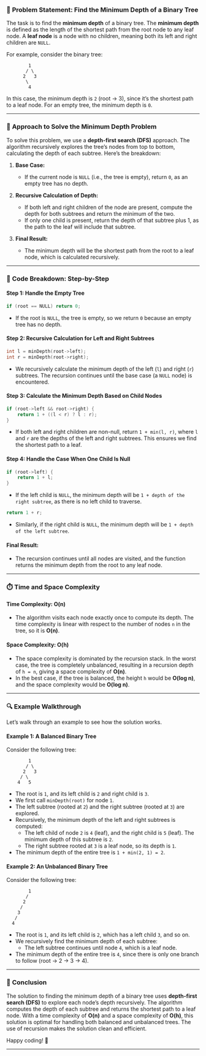 ### 🌳 **Problem Statement: Find the Minimum Depth of a Binary Tree**

The task is to find the **minimum depth** of a binary tree. The **minimum depth** is defined as the length of the shortest path from the root node to any leaf node. A **leaf node** is a node with no children, meaning both its left and right children are `NULL`.

For example, consider the binary tree:

```
        1
       / \
      2   3
       \
        4
```

In this case, the minimum depth is `2` (root → 3), since it’s the shortest path to a leaf node. For an empty tree, the minimum depth is `0`.

---

### 🧠 **Approach to Solve the Minimum Depth Problem**

To solve this problem, we use a **depth-first search (DFS)** approach. The algorithm recursively explores the tree’s nodes from top to bottom, calculating the depth of each subtree. Here’s the breakdown:

1. **Base Case:**
   - If the current node is `NULL` (i.e., the tree is empty), return `0`, as an empty tree has no depth.

2. **Recursive Calculation of Depth:**
   - If both left and right children of the node are present, compute the depth for both subtrees and return the minimum of the two.
   - If only one child is present, return the depth of that subtree plus 1, as the path to the leaf will include that subtree.

3. **Final Result:**
   - The minimum depth will be the shortest path from the root to a leaf node, which is calculated recursively.

---

### 🔧 **Code Breakdown: Step-by-Step**

#### **Step 1: Handle the Empty Tree**

```cpp
if (root == NULL) return 0;
```

- If the root is `NULL`, the tree is empty, so we return `0` because an empty tree has no depth.

#### **Step 2: Recursive Calculation for Left and Right Subtrees**

```cpp
int l = minDepth(root->left);
int r = minDepth(root->right);
```

- We recursively calculate the minimum depth of the left (`l`) and right (`r`) subtrees. The recursion continues until the base case (a `NULL` node) is encountered.

#### **Step 3: Calculate the Minimum Depth Based on Child Nodes**

```cpp
if (root->left && root->right) {
    return 1 + ((l < r) ? l : r);
}
```

- If both left and right children are non-null, return `1 + min(l, r)`, where `l` and `r` are the depths of the left and right subtrees. This ensures we find the shortest path to a leaf.

#### **Step 4: Handle the Case When One Child Is Null**

```cpp
if (root->left) {
    return 1 + l;
}
```

- If the left child is `NULL`, the minimum depth will be `1 + depth of the right subtree`, as there is no left child to traverse.

```cpp
return 1 + r;
```

- Similarly, if the right child is `NULL`, the minimum depth will be `1 + depth of the left subtree`.

#### **Final Result:**
- The recursion continues until all nodes are visited, and the function returns the minimum depth from the root to any leaf node.

---

### ⏱️ **Time and Space Complexity**

#### **Time Complexity: O(n)**

- The algorithm visits each node exactly once to compute its depth. The time complexity is linear with respect to the number of nodes `n` in the tree, so it is **O(n)**.

#### **Space Complexity: O(h)**

- The space complexity is dominated by the recursion stack. In the worst case, the tree is completely unbalanced, resulting in a recursion depth of `h = n`, giving a space complexity of **O(n)**.
- In the best case, if the tree is balanced, the height `h` would be **O(log n)**, and the space complexity would be **O(log n)**.

---

### 🔍 **Example Walkthrough**

Let’s walk through an example to see how the solution works.

#### **Example 1: A Balanced Binary Tree**

Consider the following tree:

```
        1
       / \
      2   3
     / \
    4   5
```

- The root is `1`, and its left child is `2` and right child is `3`.
- We first call `minDepth(root)` for node `1`.
- The left subtree (rooted at `2`) and the right subtree (rooted at `3`) are explored.
- Recursively, the minimum depth of the left and right subtrees is computed:
  - The left child of node `2` is `4` (leaf), and the right child is `5` (leaf). The minimum depth of this subtree is `2`.
  - The right subtree rooted at `3` is a leaf node, so its depth is `1`.
- The minimum depth of the entire tree is `1 + min(2, 1) = 2`.

#### **Example 2: An Unbalanced Binary Tree**

Consider the following tree:

```
        1
       /
      2
     /
    3
   /
  4
```

- The root is `1`, and its left child is `2`, which has a left child `3`, and so on.
- We recursively find the minimum depth of each subtree:
  - The left subtree continues until node `4`, which is a leaf node.
- The minimum depth of the entire tree is `4`, since there is only one branch to follow (root → 2 → 3 → 4).

---

### 🚀 **Conclusion**

The solution to finding the minimum depth of a binary tree uses **depth-first search (DFS)** to explore each node’s depth recursively. The algorithm computes the depth of each subtree and returns the shortest path to a leaf node. With a time complexity of **O(n)** and a space complexity of **O(h)**, this solution is optimal for handling both balanced and unbalanced trees. The use of recursion makes the solution clean and efficient.

Happy coding! 🌱

---